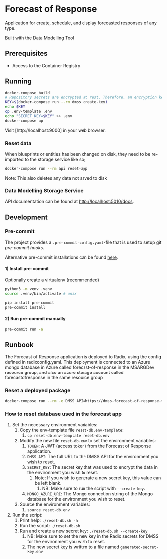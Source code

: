 # Forecast of Response

Application for create, schedule, and display forecasted responses of any type.

Built with the Data Modelling Tool

## Prerequisites

- Access to the Container Registry

## Running

```bash
docker-compose build
# Repository secrets are encrypted at rest. Therefore, an encryption key is needed.
KEY=$(docker-compose run --rm dmss create-key)
echo $KEY
cp .env-template .env 
echo "SECRET_KEY=$KEY" >> .env
docker-compose up
```

Visit [http://localhost:9000] in your web browser.

### Reset data

When blueprints or entities has been changed on disk, they need to be re-imported to the storage service like so;

```bash
docker-compose run --rm api reset-app
```

Note: This also deletes any data not saved to disk

### Data Modelling Storage Service

API documentation can be found at [http://localhost:5010/docs](http://localhost:5010/docs).

## Development

### Pre-commit

The project provides a `.pre-commit-config.yaml`-file that is used to setup git _pre-commit hooks_.

Alternative pre-commit installations can be found [here](https://pre-commit.com/#install).

#### 1) Install pre-commit

Optionally create a virtualenv (recommended)

```bash
python3 -m venv .venv
source .venv/bin/activate # unix
```

```bash
pip install pre-commit
pre-commit install
```

#### 2) Run pre-commit manually

```bash
pre-commit run -a
```

## Runbook

The Forecast of Response application is deployed to Radix, using the config defined in radixconfig.yaml.
This deployment is connected to an Azure mongo database in Azure called forecast-of-response
 in the MSARGDev resource group, and also an azure storage account called forecastofresponse in the same resource group

### Reset a deployed package

```bash
docker-compose run --rm -e DMSS_API=https://dmss-forecast-of-response-test.radix.equinor.com api --token="eyJ0eXAiOiKIb9TKV0rQ" reset-package home/for/data/ForecastDS/FoR-BP ForecastDS/FoR-BP
```

### How to reset database used in the forecast app
1. Set the necessary environment variables:
   1. Copy the env-template file `reset-db.env-template`:
      1. `cp reset-db.env-template reset-db.env`
   2. Modify the new file `reset-db.env` to set the environment variables:
      1. `TOKEN`: A JWT (access token) from the Forecast of Response application.
      2. `DMSS_API`: The full URL to the DMSS API for the environment you wish to reset.
      3. `SECRET_KEY`: The secret key that was used to encrypt the data in the environment you wish to reset.
         1. Note: If you wish to generate a new secret key, this value can be left blank.
            1. NB: Make sure to run the script with `--create-key`.
      4. `MONGO_AZURE_URI`: The Mongo connection string of the Mongo database for the environment you wish to reset.
   3. Source the environment variables:
      1. `source reset-db.env`
2. Run the script:
   1. Print help: `./reset-db.sh -h`
   2. Run the script: `./reset-db.sh`
   3. Run and create a new secret key: `./reset-db.sh --create-key`
      1. NB: Make sure to set the new key in the Radix secrets for DMSS for the environment you wish to reset.
      2. The new secret key is written to a file named `generated-secret-key.env`
